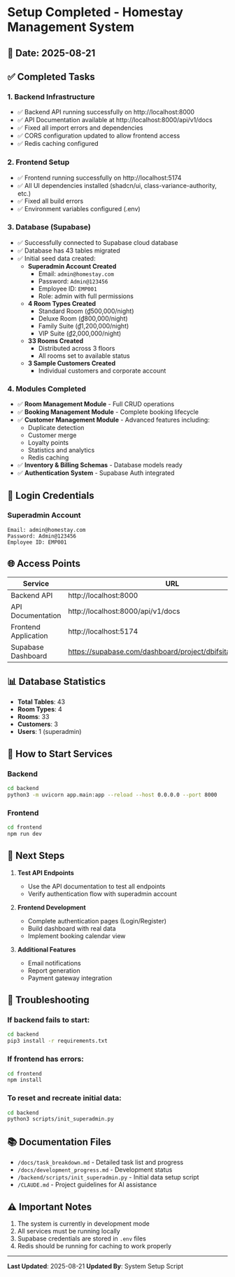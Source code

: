 # Setup Completed - Homestay Management System

## 📅 Date: 2025-08-21

## ✅ Completed Tasks

### 1. Backend Infrastructure
- ✅ Backend API running successfully on http://localhost:8000
- ✅ API Documentation available at http://localhost:8000/api/v1/docs
- ✅ Fixed all import errors and dependencies
- ✅ CORS configuration updated to allow frontend access
- ✅ Redis caching configured

### 2. Frontend Setup
- ✅ Frontend running successfully on http://localhost:5174
- ✅ All UI dependencies installed (shadcn/ui, class-variance-authority, etc.)
- ✅ Fixed all build errors
- ✅ Environment variables configured (.env)

### 3. Database (Supabase)
- ✅ Successfully connected to Supabase cloud database
- ✅ Database has 43 tables migrated
- ✅ Initial seed data created:
  - **Superadmin Account Created**
    - Email: `admin@homestay.com`
    - Password: `Admin@123456`
    - Employee ID: `EMP001`
    - Role: admin with full permissions
  - **4 Room Types Created**
    - Standard Room (₫500,000/night)
    - Deluxe Room (₫800,000/night)
    - Family Suite (₫1,200,000/night)
    - VIP Suite (₫2,000,000/night)
  - **33 Rooms Created**
    - Distributed across 3 floors
    - All rooms set to available status
  - **3 Sample Customers Created**
    - Individual customers and corporate account

### 4. Modules Completed
- ✅ **Room Management Module** - Full CRUD operations
- ✅ **Booking Management Module** - Complete booking lifecycle
- ✅ **Customer Management Module** - Advanced features including:
  - Duplicate detection
  - Customer merge
  - Loyalty points
  - Statistics and analytics
  - Redis caching
- ✅ **Inventory & Billing Schemas** - Database models ready
- ✅ **Authentication System** - Supabase Auth integrated

## 🔐 Login Credentials

### Superadmin Account
```
Email: admin@homestay.com
Password: Admin@123456
Employee ID: EMP001
```

## 🌐 Access Points

| Service | URL | Status |
|---------|-----|--------|
| Backend API | http://localhost:8000 | ✅ Running |
| API Documentation | http://localhost:8000/api/v1/docs | ✅ Available |
| Frontend Application | http://localhost:5174 | ✅ Running |
| Supabase Dashboard | https://supabase.com/dashboard/project/dbifsitavfvrzmmayxlz | ✅ Connected |

## 📊 Database Statistics

- **Total Tables**: 43
- **Room Types**: 4
- **Rooms**: 33
- **Customers**: 3
- **Users**: 1 (superadmin)

## 🚀 How to Start Services

### Backend
```bash
cd backend
python3 -m uvicorn app.main:app --reload --host 0.0.0.0 --port 8000
```

### Frontend
```bash
cd frontend
npm run dev
```

## 📝 Next Steps

1. **Test API Endpoints**
   - Use the API documentation to test all endpoints
   - Verify authentication flow with superadmin account

2. **Frontend Development**
   - Complete authentication pages (Login/Register)
   - Build dashboard with real data
   - Implement booking calendar view

3. **Additional Features**
   - Email notifications
   - Report generation
   - Payment gateway integration

## 🔧 Troubleshooting

### If backend fails to start:
```bash
cd backend
pip3 install -r requirements.txt
```

### If frontend has errors:
```bash
cd frontend
npm install
```

### To reset and recreate initial data:
```bash
cd backend
python3 scripts/init_superadmin.py
```

## 📚 Documentation Files

- `/docs/task_breakdown.md` - Detailed task list and progress
- `/docs/development_progress.md` - Development status
- `/backend/scripts/init_superadmin.py` - Initial data setup script
- `/CLAUDE.md` - Project guidelines for AI assistance

## ⚠️ Important Notes

1. The system is currently in development mode
2. All services must be running locally
3. Supabase credentials are stored in `.env` files
4. Redis should be running for caching to work properly

---

**Last Updated**: 2025-08-21
**Updated By**: System Setup Script